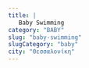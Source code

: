 ```yaml
---
title: |
   Baby Swimming
category: "BABY"
slug: "baby-swimming"
slugCategory: "baby"
city: "Θεσσαλονίκη"
---
```


